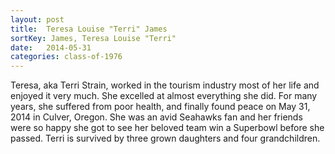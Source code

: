 ```yaml
---
layout: post
title:  Teresa Louise "Terri" James
sortKey: James, Teresa Louise "Terri"
date:   2014-05-31
categories: class-of-1976
---
```

Teresa, aka Terri Strain, worked in the tourism industry most of her life and enjoyed it very much. She excelled at almost everything she did. For many years, she suffered from poor health, and finally found peace on May 31, 2014 in Culver, Oregon. She was an avid Seahawks fan and her friends were so happy she got to see her beloved team win a Superbowl before she passed. Terri is survived by three grown daughters and four grandchildren.
